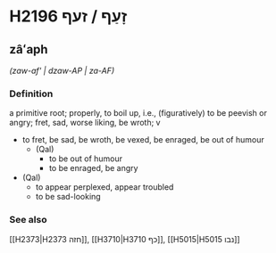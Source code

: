 # H2196 זָעַף / זעף

## zâʻaph

_(zaw-af' | dzaw-AP | za-AF)_

### Definition

a primitive root; properly, to boil up, i.e., (figuratively) to be peevish or angry; fret, sad, worse liking, be wroth; v

- to fret, be sad, be wroth, be vexed, be enraged, be out of humour
  - (Qal)
    - to be out of humour
    - to be enraged, be angry
- (Qal)
  - to appear perplexed, appear troubled
  - to be sad-looking

### See also

[[H2373|H2373 חזה]], [[H3710|H3710 כף]], [[H5015|H5015 נבו]]
